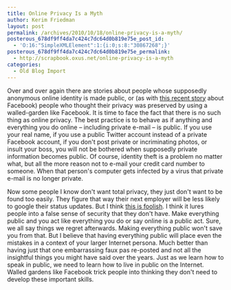 ```yaml
---
title: Online Privacy Is a Myth
author: Kerim Friedman
layout: post
permalink: /archives/2010/10/18/online-privacy-is-a-myth/
posterous_678df9ff4da7c424c7dc64d0b819e75e_post_id:
  - 'O:16:"SimpleXMLElement":1:{i:0;s:8:"30867268";}'
posterous_678df9ff4da7c424c7dc64d0b819e75e_permalink:
  - http://scrapbook.oxus.net/online-privacy-is-a-myth
categories:
  - Old Blog Import
---
```

Over and over again there are stories about people whose supposedly anonymous online identity is made public, or (as with <a href="http://www.boingboing.net/2010/10/17/new-facebook-privacy.html?utm_source=feedburner&utm_medium=feed&utm_campaign=Feed:+boingboing/iBag+(Boing+Boing)" onclick="_gaq.push(['_trackEvent', 'outbound-article', 'http://www.boingboing.net/2010/10/17/new-facebook-privacy.html?utm_source=feedburner&utm_medium=feed&utm_campaign=Feed:+boingboing/iBag+(Boing+Boing)', 'this recent story']);" >this recent story</a> about Facebook) people who thought their privacy was preserved by using a walled-garden like Facebook. It is time to face the fact that there is no such thing as online privacy. The best practice is to behave as if anything and everything you do online &#8211; including private e-mail &#8211; is public. If you use your real name, if you use a public Twitter account instead of a private Facebook account, if you don't post private or incriminating photos, or insult your boss, you will not be bothered when supposedly private information becomes public. Of course, identity theft is a problem no matter what, but all the more reason not to e-mail your credit card number to someone. When that person's computer gets infected by a virus that private e-mail is no longer private.

Now some people I know don't want total privacy, they just don't want to be found too easily. They figure that way their next employer will be less likely to google their status updates. But I think <a href="http://youropenbook.org/" onclick="_gaq.push(['_trackEvent', 'outbound-article', 'http://youropenbook.org/', 'this is foolish']);" >this is foolish</a>. I think it lures people into a false sense of security that they don't have. Make everything public and you act like everything you do or say online is a public act. Sure, we all say things we regret afterwards. Making everything public won't save you from that. But I believe that having everything public will place even the mistakes in a context of your larger Internet persona. Much better than having just that one embarrassing faux pas re-posted and not all the insightful things you might have said over the years. Just as we learn how to speak in public, we need to learn how to live in public on the Internet. Walled gardens like Facebook trick people into thinking they don't need to develop these important skills.

